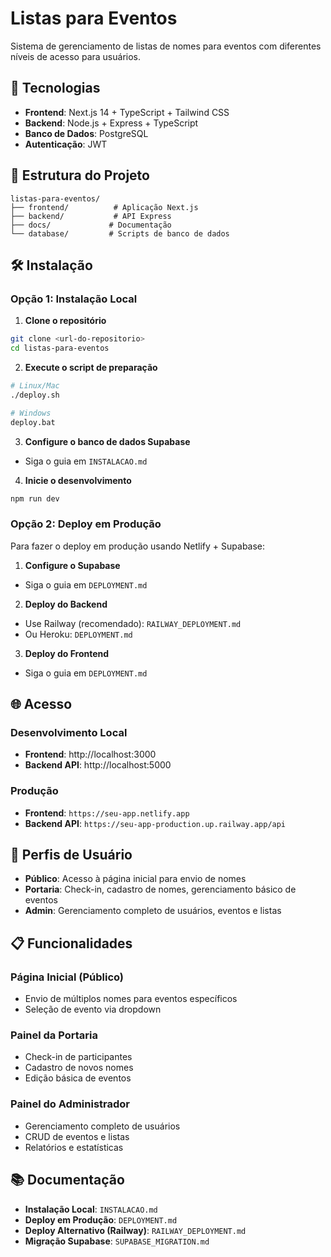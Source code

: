 # Listas para Eventos

Sistema de gerenciamento de listas de nomes para eventos com diferentes níveis de acesso para usuários.

## 🚀 Tecnologias

- **Frontend**: Next.js 14 + TypeScript + Tailwind CSS
- **Backend**: Node.js + Express + TypeScript
- **Banco de Dados**: PostgreSQL
- **Autenticação**: JWT

## 📁 Estrutura do Projeto

```
listas-para-eventos/
├── frontend/          # Aplicação Next.js
├── backend/           # API Express
├── docs/             # Documentação
└── database/         # Scripts de banco de dados
```

## 🛠️ Instalação

### Opção 1: Instalação Local
1. **Clone o repositório**
```bash
git clone <url-do-repositorio>
cd listas-para-eventos
```

2. **Execute o script de preparação**
```bash
# Linux/Mac
./deploy.sh

# Windows
deploy.bat
```

3. **Configure o banco de dados Supabase**
- Siga o guia em `INSTALACAO.md`

4. **Inicie o desenvolvimento**
```bash
npm run dev
```

### Opção 2: Deploy em Produção
Para fazer o deploy em produção usando Netlify + Supabase:

1. **Configure o Supabase**
- Siga o guia em `DEPLOYMENT.md`

2. **Deploy do Backend**
- Use Railway (recomendado): `RAILWAY_DEPLOYMENT.md`
- Ou Heroku: `DEPLOYMENT.md`

3. **Deploy do Frontend**
- Siga o guia em `DEPLOYMENT.md`

## 🌐 Acesso

### Desenvolvimento Local
- **Frontend**: http://localhost:3000
- **Backend API**: http://localhost:5000

### Produção
- **Frontend**: `https://seu-app.netlify.app`
- **Backend API**: `https://seu-app-production.up.railway.app/api`

## 👥 Perfis de Usuário

- **Público**: Acesso à página inicial para envio de nomes
- **Portaria**: Check-in, cadastro de nomes, gerenciamento básico de eventos
- **Admin**: Gerenciamento completo de usuários, eventos e listas

## 📋 Funcionalidades

### Página Inicial (Público)
- Envio de múltiplos nomes para eventos específicos
- Seleção de evento via dropdown

### Painel da Portaria
- Check-in de participantes
- Cadastro de novos nomes
- Edição básica de eventos

### Painel do Administrador
- Gerenciamento completo de usuários
- CRUD de eventos e listas
- Relatórios e estatísticas

## 📚 Documentação

- **Instalação Local**: `INSTALACAO.md`
- **Deploy em Produção**: `DEPLOYMENT.md`
- **Deploy Alternativo (Railway)**: `RAILWAY_DEPLOYMENT.md`
- **Migração Supabase**: `SUPABASE_MIGRATION.md` 